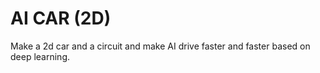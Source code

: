# AI CAR (2D)

Make a 2d car and a circuit and make AI drive 
faster and faster based on deep learning.

